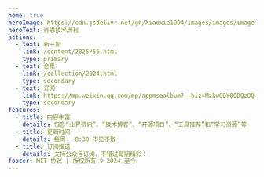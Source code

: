```yaml
---
home: true
heroImage: https://cdn.jsdelivr.net/gh/Xiaoxie1994/images/images/image-sjql.png
heroText: 肖恩技术周刊
actions:
  - text: 新一期
    link: /content/2025/56.html
    type: primary
  - text: 合集
    link: /collection/2024.html
    type: secondary 
  - text: 订阅
    link: https://mp.weixin.qq.com/mp/appmsgalbum?__biz=MzkwODY0ODQzOQ==&action=getalbum&album_id=3492416248238096386#wechat_redirect
    type: secondary
features:
  - title: 内容丰富
    details: 包含“业界资讯”、“技术博客”、“开源项目”、“工具推荐”和“学习资源”等
  - title: 更新时间
    details: 每周一 8:30 不见不散
  - title: 订阅推送
    details: 支持公众号订阅，不错过每期精彩！
footer: MIT 协议 | 版权所有 © 2024-至今
---
```

